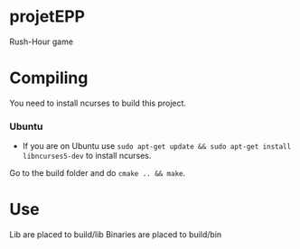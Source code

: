 # projetEPP
Rush-Hour game

# Compiling
You need to install ncurses to build this project.
### Ubuntu
* If you are on Ubuntu use `sudo apt-get update && sudo apt-get install libncurses5-dev` to install ncurses.

Go to the build folder and do `cmake .. && make`. 

# Use
Lib are placed to build/lib
Binaries are placed to build/bin
